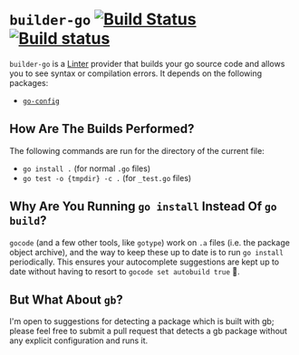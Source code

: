 # `builder-go` [![Build Status](https://travis-ci.org/joefitzgerald/builder-go.svg?branch=master)](https://travis-ci.org/joefitzgerald/builder-go) [![Build status](https://ci.appveyor.com/api/projects/status/94xc9j658w69cri9/branch/master?svg=true)](https://ci.appveyor.com/project/joefitzgerald/builder-go/branch/master)

`builder-go` is a [Linter](https://atom.io/packages/linter) provider that builds your go source code and allows you to see syntax or compilation errors. It depends on the following packages:

* [`go-config`](https://atom.io/packages/go-config)

## How Are The Builds Performed?

The following commands are run for the directory of the current file:
* `go install .` (for normal `.go` files)
* `go test -o {tmpdir} -c .` (for `_test.go` files)

## Why Are You Running `go install` Instead Of `go build`?

`gocode` (and a few other tools, like `gotype`) work on `.a` files (i.e. the package object archive), and the way to keep these up to date is to run `go install` periodically. This ensures your autocomplete suggestions are kept up to date without having to resort to `gocode set autobuild true` :tada:.

## But What About `gb`?

I'm open to suggestions for detecting a package which is built with gb; please feel free to submit a pull request that detects a gb package without any explicit configuration and runs it.
